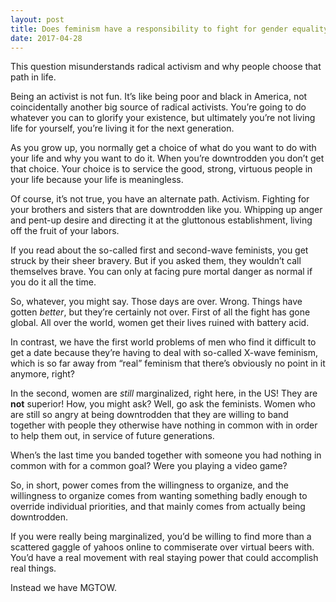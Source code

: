 ```yaml
---
layout: post
title: Does feminism have a responsibility to fight for gender equality across the board, even in ways that equalize female privilege?
date: 2017-04-28
---
```


<p>This question misunderstands radical activism and why people choose that path in life.</p><p>Being an activist is not fun. It’s like being poor and black in America, not coincidentally another big source of radical activists. You’re going to do whatever you can to glorify your existence, but ultimately you’re not living life for yourself, you’re living it for the next generation.</p><p>As you grow up, you normally get a choice of what do you want to do with your life and why you want to do it. When you’re downtrodden you don’t get that choice. Your choice is to service the good, strong, virtuous people in your life because your life is meaningless.</p><p>Of course, it’s not true, you have an alternate path. Activism. Fighting for your brothers and sisters that are downtrodden like you. Whipping up anger and pent-up desire and directing it at the gluttonous establishment, living off the fruit of your labors.</p><p>If you read about the so-called first and second-wave feminists, you get struck by their sheer bravery. But if you asked them, they wouldn’t call themselves brave. You can only at facing pure mortal danger as normal if you do it all the time.</p><p>So, whatever, you might say. Those days are over. Wrong. Things have gotten <i>better</i>, but they’re certainly not over. First of all the fight has gone global. All over the world, women get their lives ruined with battery acid.</p><p>In contrast, we have the first world problems of men who find it difficult to get a date because they’re having to deal with so-called X-wave feminism, which is so far away from “real” feminism that there’s obviously no point in it anymore, right?</p><p>In the second, women are <i>still</i> marginalized, right here, in the US! They are <b>not</b> superior! How, you might ask? Well, go ask the feminists. Women who are still so angry at being downtrodden that they are willing to band together with people they otherwise have nothing in common with in order to help them out, in service of future generations.</p><p>When’s the last time you banded together with someone you had nothing in common with for a common goal? Were you playing a video game?</p><p>So, in short, power comes from the willingness to organize, and the willingness to organize comes from wanting something badly enough to override individual priorities, and that mainly comes from actually being downtrodden.</p><p>If you were really being marginalized, you’d be willing to find more than a scattered gaggle of yahoos online to commiserate over virtual beers with. You’d have a real movement with real staying power that could accomplish real things.</p><p>Instead we have MGTOW.</p>

